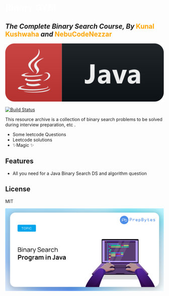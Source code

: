 # <span style="color:white">Binary GYM</span>
## _The Complete Binary Search Course, By_ <span style="color:orange">Kunal Kushwaha</span> _and_ <span style="color:orange">NebuCodeNezzar</span>

![N|Solid](src/main/resources/java_button_icon_151928.png)

[![Build Status](https://travis-ci.org/joemccann/dillinger.svg?branch=master)](https://travis-ci.org/joemccann/dillinger)

This resource archive is a collection of binary search problems to be solved  during interview preparation, etc .

- Some leetcode Questions
- Leetcode solutions
- ✨Magic ✨

## Features

- All you need for a Java Binary Search DS and algorithm question
## License
MIT

![N|Solid](src/main/resources/1671097309628-binary%20search%20program%20in%20java.jpg)
